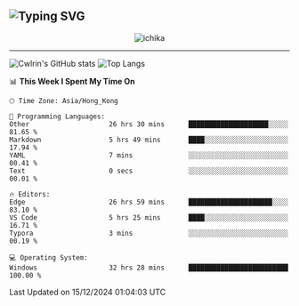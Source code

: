 ![Typing SVG](https://readme-typing-svg.demolab.com?font=Jost&size=24&pause=1000&color=7799EE&vCenter=true&multiline=true&random=false&width=435&height=100&lines=Hi+there;I'm+Sakurakouji+Nanaha;You+can+also+tell+me+Cwlrin%E2%98%86)
---
<p align="center">
  <img src="https://image.cwlrin.wiki/images/2024/11/09/1000015899.md.png" alt="ichika" border="0" />
</p>

---
![Cwlrin's GitHub stats](https://github-readme-stats.vercel.app/api?username=cwlrin&show_icons=true&theme=buefy)
![Top Langs](https://github-readme-stats.vercel.app/api/top-langs/?username=cwlrin&layout=compact&hide=html,css)

<!--START_SECTION:waka-->
📊 **This Week I Spent My Time On** 

```text
🕑︎ Time Zone: Asia/Hong_Kong

💬 Programming Languages: 
Other                    26 hrs 30 mins      ████████████████████░░░░░   81.65 % 
Markdown                 5 hrs 49 mins       ████░░░░░░░░░░░░░░░░░░░░░   17.94 % 
YAML                     7 mins              ░░░░░░░░░░░░░░░░░░░░░░░░░   00.41 % 
Text                     0 secs              ░░░░░░░░░░░░░░░░░░░░░░░░░   00.01 % 

🔥 Editors: 
Edge                     26 hrs 59 mins      █████████████████████░░░░   83.10 % 
VS Code                  5 hrs 25 mins       ████░░░░░░░░░░░░░░░░░░░░░   16.71 % 
Typora                   3 mins              ░░░░░░░░░░░░░░░░░░░░░░░░░   00.19 % 

💻 Operating System: 
Windows                  32 hrs 28 mins      █████████████████████████   100.00 % 
```


 Last Updated on 15/12/2024 01:04:03 UTC
<!--END_SECTION:waka-->
